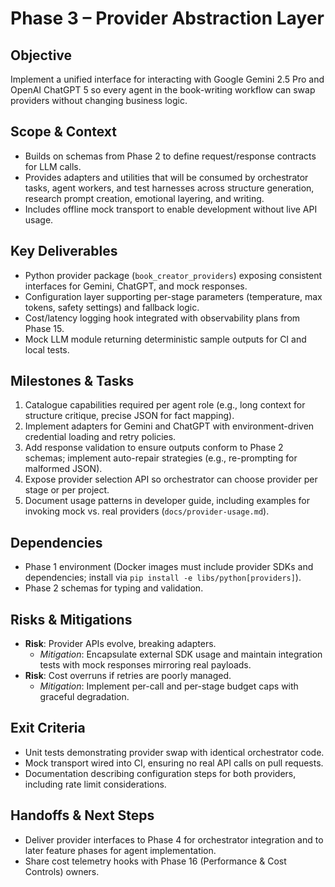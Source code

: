 # Phase 3 – Provider Abstraction Layer

## Objective
Implement a unified interface for interacting with Google Gemini 2.5 Pro and OpenAI ChatGPT 5 so every agent in the book-writing workflow can swap providers without changing business logic.

## Scope & Context
- Builds on schemas from Phase 2 to define request/response contracts for LLM calls.
- Provides adapters and utilities that will be consumed by orchestrator tasks, agent workers, and test harnesses across structure generation, research prompt creation, emotional layering, and writing.
- Includes offline mock transport to enable development without live API usage.

## Key Deliverables
- Python provider package (`book_creator_providers`) exposing consistent interfaces for Gemini, ChatGPT, and mock responses.
- Configuration layer supporting per-stage parameters (temperature, max tokens, safety settings) and fallback logic.
- Cost/latency logging hook integrated with observability plans from Phase 15.
- Mock LLM module returning deterministic sample outputs for CI and local tests.

## Milestones & Tasks
1. Catalogue capabilities required per agent role (e.g., long context for structure critique, precise JSON for fact mapping).
2. Implement adapters for Gemini and ChatGPT with environment-driven credential loading and retry policies.
3. Add response validation to ensure outputs conform to Phase 2 schemas; implement auto-repair strategies (e.g., re-prompting for malformed JSON).
4. Expose provider selection API so orchestrator can choose provider per stage or per project.
5. Document usage patterns in developer guide, including examples for invoking mock vs. real providers (`docs/provider-usage.md`).

## Dependencies
- Phase 1 environment (Docker images must include provider SDKs and dependencies; install via `pip install -e libs/python[providers]`).
- Phase 2 schemas for typing and validation.

## Risks & Mitigations
- **Risk**: Provider APIs evolve, breaking adapters.
  - *Mitigation*: Encapsulate external SDK usage and maintain integration tests with mock responses mirroring real payloads.
- **Risk**: Cost overruns if retries are poorly managed.
  - *Mitigation*: Implement per-call and per-stage budget caps with graceful degradation.

## Exit Criteria
- Unit tests demonstrating provider swap with identical orchestrator code.
- Mock transport wired into CI, ensuring no real API calls on pull requests.
- Documentation describing configuration steps for both providers, including rate limit considerations.

## Handoffs & Next Steps
- Deliver provider interfaces to Phase 4 for orchestrator integration and to later feature phases for agent implementation.
- Share cost telemetry hooks with Phase 16 (Performance & Cost Controls) owners.
